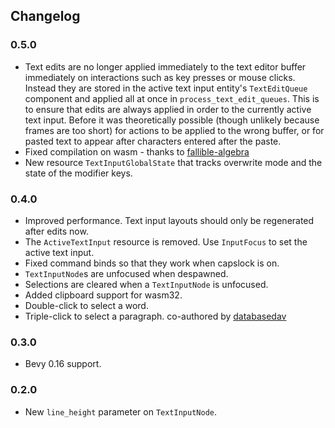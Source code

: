 ## Changelog

### 0.5.0
* Text edits are no longer applied immediately to the text editor buffer immediately on interactions such as key presses or mouse clicks. Instead they are stored in the active text input entity's `TextEditQueue` component and applied all at once in `process_text_edit_queues`. This is to ensure that edits are always applied in order to the currently active text input. Before it was theoretically possible (though unlikely because frames are too short) for actions to be applied to the wrong buffer, or for pasted text to appear after characters entered after the paste.
* Fixed compilation on wasm - thanks to [fallible-algebra](https://github.com/fallible-algebra)
* New resource `TextInputGlobalState` that tracks overwrite mode and the state of the modifier keys.

### 0.4.0
* Improved performance. Text input layouts should only be regenerated after edits now. 
* The `ActiveTextInput` resource is removed. Use `InputFocus` to set the active text input.
* Fixed command binds so that they work when capslock is on.
* `TextInputNode`s are unfocused when despawned.
* Selections are cleared when a `TextInputNode` is unfocused.
* Added clipboard support for wasm32.
* Double-click to select a word.
* Triple-click to select a paragraph.
co-authored by [databasedav](https://github.com/databasedav)

### 0.3.0
* Bevy 0.16 support.

### 0.2.0
* New `line_height` parameter on `TextInputNode`. 